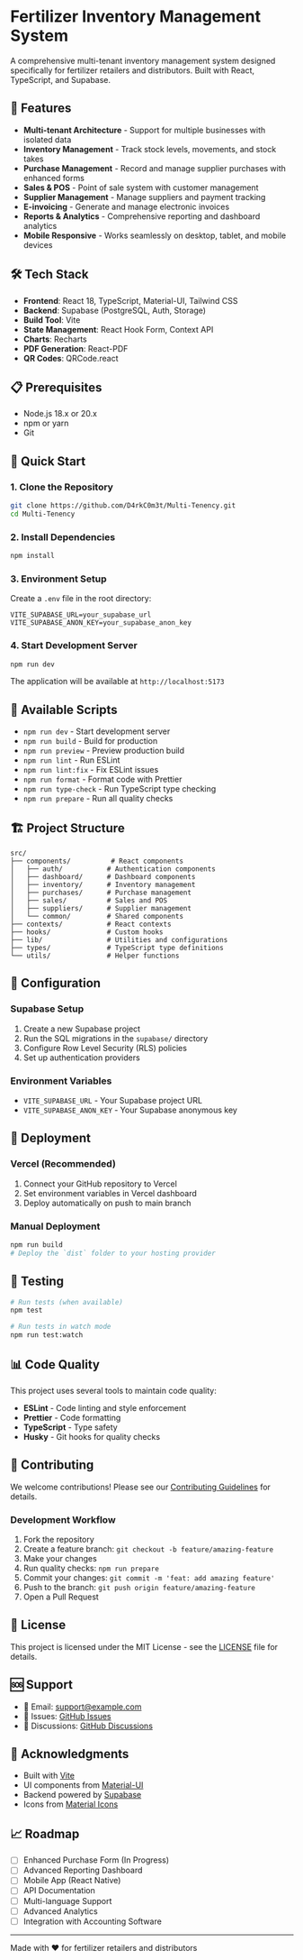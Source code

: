 # Fertilizer Inventory Management System

A comprehensive multi-tenant inventory management system designed specifically for fertilizer retailers and distributors. Built with React, TypeScript, and Supabase.

## 🚀 Features

- **Multi-tenant Architecture** - Support for multiple businesses with isolated data
- **Inventory Management** - Track stock levels, movements, and stock takes
- **Purchase Management** - Record and manage supplier purchases with enhanced forms
- **Sales & POS** - Point of sale system with customer management
- **Supplier Management** - Manage suppliers and payment tracking
- **E-invoicing** - Generate and manage electronic invoices
- **Reports & Analytics** - Comprehensive reporting and dashboard analytics
- **Mobile Responsive** - Works seamlessly on desktop, tablet, and mobile devices

## 🛠️ Tech Stack

- **Frontend**: React 18, TypeScript, Material-UI, Tailwind CSS
- **Backend**: Supabase (PostgreSQL, Auth, Storage)
- **Build Tool**: Vite
- **State Management**: React Hook Form, Context API
- **Charts**: Recharts
- **PDF Generation**: React-PDF
- **QR Codes**: QRCode.react

## 📋 Prerequisites

- Node.js 18.x or 20.x
- npm or yarn
- Git

## 🚀 Quick Start

### 1. Clone the Repository
```bash
git clone https://github.com/D4rkC0m3t/Multi-Tenency.git
cd Multi-Tenency
```

### 2. Install Dependencies
```bash
npm install
```

### 3. Environment Setup
Create a `.env` file in the root directory:
```env
VITE_SUPABASE_URL=your_supabase_url
VITE_SUPABASE_ANON_KEY=your_supabase_anon_key
```

### 4. Start Development Server
```bash
npm run dev
```

The application will be available at `http://localhost:5173`

## 📝 Available Scripts

- `npm run dev` - Start development server
- `npm run build` - Build for production
- `npm run preview` - Preview production build
- `npm run lint` - Run ESLint
- `npm run lint:fix` - Fix ESLint issues
- `npm run format` - Format code with Prettier
- `npm run type-check` - Run TypeScript type checking
- `npm run prepare` - Run all quality checks

## 🏗️ Project Structure

```
src/
├── components/          # React components
│   ├── auth/           # Authentication components
│   ├── dashboard/      # Dashboard components
│   ├── inventory/      # Inventory management
│   ├── purchases/      # Purchase management
│   ├── sales/          # Sales and POS
│   ├── suppliers/      # Supplier management
│   └── common/         # Shared components
├── contexts/           # React contexts
├── hooks/              # Custom hooks
├── lib/                # Utilities and configurations
├── types/              # TypeScript type definitions
└── utils/              # Helper functions
```

## 🔧 Configuration

### Supabase Setup
1. Create a new Supabase project
2. Run the SQL migrations in the `supabase/` directory
3. Configure Row Level Security (RLS) policies
4. Set up authentication providers

### Environment Variables
- `VITE_SUPABASE_URL` - Your Supabase project URL
- `VITE_SUPABASE_ANON_KEY` - Your Supabase anonymous key

## 🚀 Deployment

### Vercel (Recommended)
1. Connect your GitHub repository to Vercel
2. Set environment variables in Vercel dashboard
3. Deploy automatically on push to main branch

### Manual Deployment
```bash
npm run build
# Deploy the `dist` folder to your hosting provider
```

## 🧪 Testing

```bash
# Run tests (when available)
npm test

# Run tests in watch mode
npm run test:watch
```

## 📊 Code Quality

This project uses several tools to maintain code quality:

- **ESLint** - Code linting and style enforcement
- **Prettier** - Code formatting
- **TypeScript** - Type safety
- **Husky** - Git hooks for quality checks

## 🤝 Contributing

We welcome contributions! Please see our [Contributing Guidelines](CONTRIBUTING.md) for details.

### Development Workflow
1. Fork the repository
2. Create a feature branch: `git checkout -b feature/amazing-feature`
3. Make your changes
4. Run quality checks: `npm run prepare`
5. Commit your changes: `git commit -m 'feat: add amazing feature'`
6. Push to the branch: `git push origin feature/amazing-feature`
7. Open a Pull Request

## 📄 License

This project is licensed under the MIT License - see the [LICENSE](LICENSE) file for details.

## 🆘 Support

- 📧 Email: support@example.com
- 🐛 Issues: [GitHub Issues](https://github.com/D4rkC0m3t/Multi-Tenency/issues)
- 💬 Discussions: [GitHub Discussions](https://github.com/D4rkC0m3t/Multi-Tenency/discussions)

## 🙏 Acknowledgments

- Built with [Vite](https://vitejs.dev/)
- UI components from [Material-UI](https://mui.com/)
- Backend powered by [Supabase](https://supabase.com/)
- Icons from [Material Icons](https://mui.com/material-ui/material-icons/)

## 📈 Roadmap

- [ ] Enhanced Purchase Form (In Progress)
- [ ] Advanced Reporting Dashboard
- [ ] Mobile App (React Native)
- [ ] API Documentation
- [ ] Multi-language Support
- [ ] Advanced Analytics
- [ ] Integration with Accounting Software

---

Made with ❤️ for fertilizer retailers and distributors